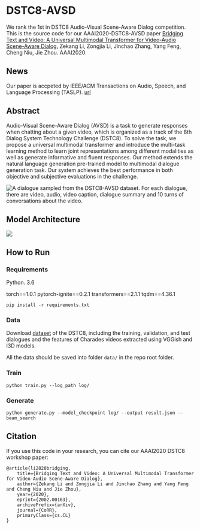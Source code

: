 # DSTC8-AVSD
We rank the 1st in DSTC8 Audio-Visual Scene-Aware Dialog competition. This is the source code for our AAAI2020-DSTC8-AVSD paper [Bridging Text and Video: A Universal Multimodal Transformer for Video-Audio Scene-Aware Dialog.](<https://arxiv.org/abs/2002.00163>) Zekang Li, Zongjia Li, Jinchao Zhang, Yang Feng, Cheng Niu, Jie Zhou. AAAI2020.

## News
Our paper is accpeted by IEEE/ACM Transactions on Audio, Speech, and Language Processing (TASLP). [url](<https://ieeexplore.ieee.org/abstract/document/9376902>)

## Abstract

Audio-Visual Scene-Aware Dialog (AVSD) is a task to generate responses when chatting about a given video, which is organized as a track of the 8th Dialog System Technology Challenge (DSTC8). To solve the task, we propose a universal multimodal transformer and introduce the multi-task learning method to learn joint representations among different modalities as well as generate informative and fluent responses. Our method extends the natural language generation pre-trained model to multimodal dialogue generation
task. Our system achieves the best performance in both objective and subjective evaluations in the challenge.

![A dialogue sampled from the DSTC8-AVSD dataset. For each dialogue, there are video, audio, video caption, dialogue summary and 10 turns of conversations about the video.](./images/Figure1.png)

## Model Architecture

![](./images/Figure2.png)



## How to Run

### Requirements

Python. 3.6

torch==1.0.1
pytorch-ignite==0.2.1
transformers==2.1.1
tqdm==4.36.1

```shell
pip install -r requirements.txt
```

### Data

Download [dataset](https://drive.google.com/drive/folders/1SlZTySJAk_2tiMG5F8ivxCfOl_OWwd_Q) of the DSTC8, including the training, validation, and test dialogues and the features of Charades videos extracted using VGGish and I3D models.

All the data should be saved into folder `data/` in the repo root folder.

### Train

```shell
python train.py --log_path log/
```

### Generate

```shell
python generate.py --model_checkpoint log/ --output result.json --beam_search
```



## Citation

If you use this code in your research, you can cite our AAAI2020 DSTC8 workshop paper:

```
@article{li2020bridging,
    title={Bridging Text and Video: A Universal Multimodal Transformer for Video-Audio Scene-Aware Dialog},
    author={Zekang Li and Zongjia Li and Jinchao Zhang and Yang Feng and Cheng Niu and Jie Zhou},
    year={2020},
    eprint={2002.00163},
    archivePrefix={arXiv},
    journal={CoRR},
    primaryClass={cs.CL}
}
```
